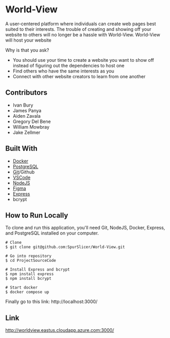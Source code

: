 # World-View

A user-centered platform where individuals can create web pages best suited to their interests. The trouble of creating and showing off your website to others will no longer be a hassle with World-View. World-View will host your website

Why is that you ask?
- You should use your time to create a website you want to show off instead of figuring out the dependencies to host one
- Find others who have the same interests as you
- Connect with other website creators to learn from one another

## Contributors
- Ivan Bury
- James Panya
- Aiden Zavala
- Gregory Del Bene
- William Mowbray
- Jake Zellmer

## Built With
- [Docker](https://www.docker.com/products/docker-desktop/)
- [PostgreSQL](https://www.postgresql.org/download/)
- [Git](https://git-scm.com/downloads)/Github
- [VSCode](https://code.visualstudio.com/download)
- [NodeJS](https://nodejs.org/en/download)
- [Figma](https://www.figma.com/downloads/)
- [Express](https://expressjs.com/en/starter/installing.html)
- bcrypt

## How to Run Locally
To clone and run this application, you'll need Git, NodeJS, Docker, Express, and PostgreSQL installed on your computer.
```
# Clone
$ git clone git@github.com:SpurSlicer/World-View.git

# Go into repository
$ cd ProjectSourceCode

# Install Express and bcrypt
$ npm install express
$ npm install bcrypt

# Start docker
$ docker compose up
```
Finally go to this link: http://localhost:3000/

## Link
http://worldview.eastus.cloudapp.azure.com:3000/
